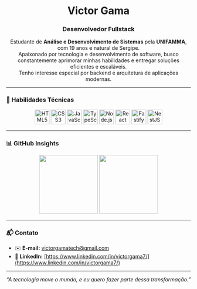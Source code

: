 <h1 align="center">Victor Gama</h1>
<h3 align="center">Desenvolvedor Fullstack</h3>

<p align="center">
  Estudante de <strong>Análise e Desenvolvimento de Sistemas</strong> pela <strong>UNIFAMMA</strong>, com 19 anos e natural de Sergipe.<br/>
  Apaixonado por tecnologia e desenvolvimento de software, busco constantemente aprimorar minhas habilidades e entregar soluções eficientes e escaláveis.<br/>
  Tenho interesse especial por backend e arquitetura de aplicações modernas.
</p>

---

### 💼 Habilidades Técnicas

<div align="center">
  <img alt="HTML5" title="HTML5" height="40" src="https://cdn.jsdelivr.net/gh/devicons/devicon@latest/icons/html5/html5-original.svg"/>  
  <img alt="CSS3" title="CSS3" height="40" src="https://cdn.jsdelivr.net/gh/devicons/devicon@latest/icons/css3/css3-original.svg" />
  <img alt="JavaScript" title="JavaScript" height="40" src="https://cdn.jsdelivr.net/gh/devicons/devicon@latest/icons/javascript/javascript-original.svg"/>
  <img alt="TypeScript" title="TypeScript" height="40" src="https://cdn.jsdelivr.net/gh/devicons/devicon@latest/icons/typescript/typescript-original.svg"/>
  <img alt="Node.js" title="Node.js" height="40" src="https://cdn.jsdelivr.net/gh/devicons/devicon@latest/icons/nodejs/nodejs-original.svg"/>
  <img alt="React" title="React" height="40" src="https://cdn.jsdelivr.net/gh/devicons/devicon@latest/icons/react/react-original.svg"/>
  <img alt="Fastify" title="Fastify" height="40" src="https://cdn.jsdelivr.net/gh/devicons/devicon@latest/icons/fastify/fastify-plain.svg"/>
  <img alt="NestJS" title="NestJS" height="40" src="https://cdn.jsdelivr.net/gh/devicons/devicon@latest/icons/nestjs/nestjs-original.svg"/>
</div>

---

### 📊 GitHub Insights

<div align="center">
  <img height="160em" src="https://github-readme-stats.vercel.app/api?username=victorgama7x&show_icons=true&theme=gruvbox&include_all_commits=true&hide_title=true"/>
  <img height="160em" src="https://github-readme-stats.vercel.app/api/top-langs/?username=victorgama7x&layout=compact&theme=gruvbox"/>
</div>

---

### 📬 Contato

- ✉️ **E-mail:** victorgamatech@gmail.com 
- 🔗 **LinkedIn:** [https://www.linkedin.com/in/victorgama7/](https://www.linkedin.com/in/victorgama7/)  

---

<p align="center"><em>“A tecnologia move o mundo, e eu quero fazer parte dessa transformação.”</em></p>
